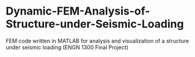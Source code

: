 # Dynamic-FEM-Analysis-of-Structure-under-Seismic-Loading
FEM code written in MATLAB for analysis and visualization of a structure under seismic loading (ENGN 1300 Final Project)

